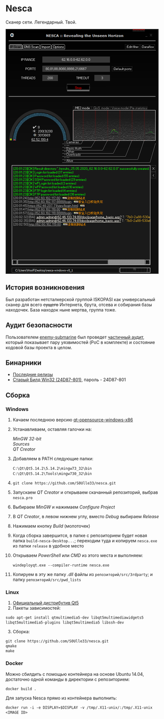 # Nesca

Сканер сети. Легендарный. Твой.

![Nesca](nesca.png)

## История возникновения

Был разработан нетсталкерской группой ISKOPASI как универсальный сканер для всего ~~сущего~~ Интернета, брута, отсева и собирания базы находочек. База находок ныне мертва, группа тоже.

## Аудит безопасности

Пользователем [enemy-submarine](https://github.com/enemy-submarine) был проведет [частичный аудит](https://github.com/enemy-submarine/nesca_audit), который показывает пару уязвимостей (PoC в комплекте) и состояние кодовой базы проекта в целом.

## Бинарники

* [Последние релизы](https://github.com/S0Ulle33/nesca/releases)
* [Старый Билд Win32 (24D87-801)](https://mega.nz/#!yZV3UDpY!6D5k-Dd1amF0i_rzIhFM-WU7cdN3pxR2mwsYiIqedtU), пароль - 24D87-801

## Сборка

### Windows

1. Качаем последнюю версию [qt-opensource-windows-x86](http://download.qt.io/official_releases/qt/)
2. Устанавливаем, оставляя галочки на:

   _MinGW 32-bit_  
   _Sources_  
   _QT Creator_

3. Добавляем в PATH следующие папки:

   `C:\Qt\Qt5.14.2\5.14.2\mingw73_32\bin`  
   `C:\Qt\Qt5.14.2\Tools\mingw730_32\bin`

4. `git clone https://github.com/S0Ulle33/nesca.git`
5. Запускаем _QT Creator_ и открываем скачанный репозиторий, выбрав `nesca.pro`
6. Выбираем _MinGW_ и нажимаем _Configure Project_
7. В _QT Creator_, в левом нижнем углу, вместо _Debug_ выбираем _Release_
8. Нажимаем кнопку _Build_ (молоточек)
9. Когда сборка завершится, в папке с репозиторием будет новая папка `build-nesca-Desktop...`; переходим туда и копируем `nesca.exe` из папки `release` в удобное место
10. Открываем _PowerShell_ или _CMD_ из этого места и выполняем:

    `windeployqt.exe --compiler-runtime nesca.exe`

11. Копируем в эту же папку _.dll_ файлы из `репозиторий/src/3rdparty`; и папку `репозиторий/src/pwd_lists`

### Linux

1. [Официальный дистрибутив Qt5](https://wiki.qt.io/Install_Qt_5_on_Ubuntu)
2. Пакеты зависимостей:

```
sudo apt-get install qtmultimedia5-dev libqt5multimediawidgets5 libqt5multimedia5-plugins libqt5multimedia5 libssh-dev
```

3. Сборка:

```
git clone https://github.com/S0Ulle33/nesca.git
qmake
make
```

### Docker

Можно сбилдить с помощью контейнера на основе Ubuntu 14.04, достаточно одной команды в директории с репозиторием:

```
docker build .
```

Для запуска Nesca прямо из контейнера выполнить:

```
docker run -i -e DISPLAY=$DISPLAY -v /tmp/.X11-unix/:/tmp/.X11-unix <IMAGE ID>
```
